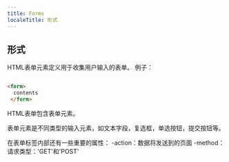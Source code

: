 ```yaml
---
title: Forms
localeTitle: 形式
---
```

## 形式

HTML表单元素定义用于收集用户输入的表单。 例子：

```html

<form> 
  contents 
 </form> 
```

HTML表单包含表单元素。

表单元素是不同类型的输入元素，如文本字段，复选框，单选按钮，提交按钮等。

在表单标签内部还有一些重要的属性： -action：数据将发送到的页面 -method：请求类型：'GET'和'POST'